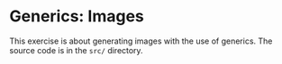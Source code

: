 # Generics: Images

This exercise is about generating images with the use of generics. The source code is in the `src/` directory.